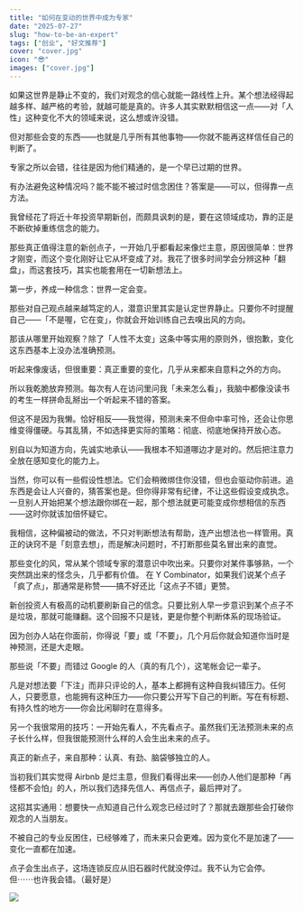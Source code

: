 ```yaml
---
title: "如何在变动的世界中成为专家"
date: "2025-07-27"
slug: "how-to-be-an-expert"
tags: ["创业", "好文推荐"]
cover: "cover.jpg"
icon: "😎"
images: ["cover.jpg"]
---
```

如果这世界是静止不变的，我们对观念的信心就能一路线性上升。某个想法经得起越多样、越严格的考验，就越可能是真的。许多人其实默默相信这一点——对「人性」这种变化不大的领域来说，这么想或许没错。



但对那些会变的东西——也就是几乎所有其他事物——你就不能再这样信任自己的判断了。



专家之所以会错，往往是因为他们精通的，是一个早已过期的世界。



有办法避免这种情况吗？能不能不被过时信念困住？答案是——可以，但得靠一点方法。



我曾经花了将近十年投资早期新创，而颇具讽刺的是，要在这领域成功，靠的正是不断砍掉重练信念的能力。



那些真正值得注意的新创点子，一开始几乎都看起来像烂主意，原因很简单：世界才刚变，而这个变化刚好让它从坏变成了对。我花了很多时间学会分辨这种「翻盘」，而这套技巧，其实也能套用在一切新想法上。



第一步，养成一种信念：世界一定会变。



那些对自己观点越来越笃定的人，潜意识里其实是认定世界静止。只要你不时提醒自己——「不是喔，它在变」，你就会开始训练自己去嗅出风的方向。



那该从哪里开始观察？除了「人性不太变」这条中等实用的原则外，很抱歉，变化这东西基本上没办法准确预测。



听起来像废话，但很重要：真正重要的变化，几乎从来都来自意料之外的方向。



所以我乾脆放弃预测。每次有人在访问里问我「未来怎么看」，我脑中都像没读书的考生一样拼命乱掰出一个听起来不错的答案。



但这不是因为我懒。恰好相反——我觉得，预测未来不但命中率可怜，还会让你思维变得僵硬。与其乱猜，不如选择更实际的策略：彻底、彻底地保持开放心态。



别自以为知道方向，先诚实地承认——我根本不知道哪边才是对的。然后把注意力全放在感知变化的能力上。



当然，你可以有一些假设性想法。它们会稍微绑住你没错，但也会驱动你前进。追东西是会让人兴奋的，猜答案也是。但你得非常有纪律，不让这些假设变成执念。
一旦别人开始把某个想法跟你绑在一起，那个想法就更可能变成你想相信的东西——这时你就该加倍怀疑它。



我相信，这种偏被动的做法，不只对判断想法有帮助，连产出想法也一样管用。真正的诀窍不是「刻意去想」，而是解决问题时，不打断那些莫名冒出来的直觉。



那些变化的风，常从某个领域专家的潜意识中吹出来。只要你对某件事够熟，一个突然跳出来的怪念头，几乎都有价值。
在 Y Combinator，如果我们说某个点子「疯了点」，那通常是称赞——搞不好还比「这点子不错」更赞。



新创投资人有极高的动机要刷新自己的信念。只要比别人早一步意识到某个点子不是垃圾，那就可能赚翻。这个回报不只是钱，更是你整个判断体系的现场验证。



因为创办人站在你面前，你得说「要」或「不要」，几个月后你就会知道你当时是神预测，还是大走眼。



那些说「不要」而错过 Google 的人（真的有几个），这笔帐会记一辈子。



凡是对想法要「下注」而非只评论的人，基本上都拥有这种自我纠错压力。任何人，只要愿意，也能拥有这种压力——你只要公开写下自己的判断。写在有标题、有持久性的地方——你会比闲聊时在意得多。



另一个我很常用的技巧：一开始先看人，不先看点子。虽然我们无法预测未来的点子长什么样，但我很能预测什么样的人会生出未来的点子。



真正的新点子，来自那种：认真、有劲、脑袋够独立的人。



当初我们其实觉得 Airbnb 是烂主意，但我们看得出来——创办人他们是那种「再怪都不会怕」的人，所以我们选择先信人、再信点子，最后押对了。



这招其实通用：想要快一点知道自己什么观念已经过时了？那就去跟那些会打破你观念的人当朋友。



不被自己的专业反困住，已经够难了，而未来只会更难。因为变化不是加速了——变化一直都在加速。



点子会生出点子，这场连锁反应从旧石器时代就没停过。我不认为它会停。
但⋯⋯也许我会错。（最好是）




![](https://prod-files-secure.s3.us-west-2.amazonaws.com/112d0858-5090-4d34-a606-b75eb8d65fd2/46476355-9cf3-4e99-9b7a-3531bc426380/1000202064.png?X-Amz-Algorithm=AWS4-HMAC-SHA256&X-Amz-Content-Sha256=UNSIGNED-PAYLOAD&X-Amz-Credential=ASIAZI2LB4667YBJGPC6%2F20251027%2Fus-west-2%2Fs3%2Faws4_request&X-Amz-Date=20251027T093821Z&X-Amz-Expires=3600&X-Amz-Security-Token=IQoJb3JpZ2luX2VjEOr%2F%2F%2F%2F%2F%2F%2F%2F%2F%2FwEaCXVzLXdlc3QtMiJGMEQCIC%2BMZPlt8F0rbSJ9R90BK5XSO%2B69l0XRpVvL6WnXt6BwAiA1Dm74KLI6BAlKsJxwd4CRqBwYrA1OfPK5wFT3GBJGUSqIBAii%2F%2F%2F%2F%2F%2F%2F%2F%2F%2F8BEAAaDDYzNzQyMzE4MzgwNSIMKXKyrZGpTocyYBu5KtwDr4PCHKOUadL83mCJVn5hBzNMmKfXVFZI%2F%2FQ5qfMM2lUNOkQRCy8HkIdc%2FFZl74IPF60h9CzBZV5lsXCVN88QDnh9qqlu9qwEkg6xL4E3drPaS7SXwyM8Jz%2FXlkwK8QG0oF6ETIh5qY%2FFDgy2XNElR8%2B7WPmHo0%2B3bEajPp8lV2cStglwJPxY4z%2BXWY69CxDJTDbQnCPvKPaUG7fjdoHxepeb1bVNQqp%2Fk5DaFgcT5uSSwWym8dEPiaABi%2BaTUMRdGjBdEf4dBSGibsL6iRZsQE9o2c%2Fj01%2Bm1fuAvzAj9XoAYRQxrXQ2BaAdZrBN1ABOkp3dUNJxk1liTv1EilyPNMCvzF5Ox1zB1hci7JETTbg%2B2fquCYLiustFNQEYBQrxZPDFdYhDzvjVtK%2B9PBzLaiYwlO93zcLI%2FrnDqdvERAlgJpcuvvre7r47lq8j7oWMLwHb%2BLL9rseQJpLq30LaqBedoL2l3V1DSBzmcGXG%2FIcbFIdNY%2BMG8qF9aPAgmTOB%2Bj22lhgQ2hWmmaqMAi19keprJ1m1xHmD2cHGsaxcLlzscqDybgNuj9rZMmQD67d8pE1%2F%2FS%2Ba9eXGUXo20nXroI99ivW1KZeXnpRLEyWkIUslWPEM6bw8BQn7478wg%2FP8xwY6pgFtMQZ7zSGDeocGBYgqAw9Nzih7V0nuBcUJ5r4Ke8x9iQrTEefyG%2FnplgkwWE%2FN68mpwgSfjb8eYl1xYjTkdjqDrvFLFB%2BLpEirrngEP5UG7I2YWJln1iA1rw58tqHWW7%2F2c3oNlY0cAVOEh2tuU35cZhvv66kF1mExuDnz3FNcC0jQQDjnsvzhEVxGYkT%2BYN5nrQ%2FDqZa3JtAQ630Nd2NVw7615voH&X-Amz-Signature=1f8e394aab1f85f36e7a303c10d9b9050820d946eeb6e38296dc360b9fa95a64&X-Amz-SignedHeaders=host&x-amz-checksum-mode=ENABLED&x-id=GetObject)

